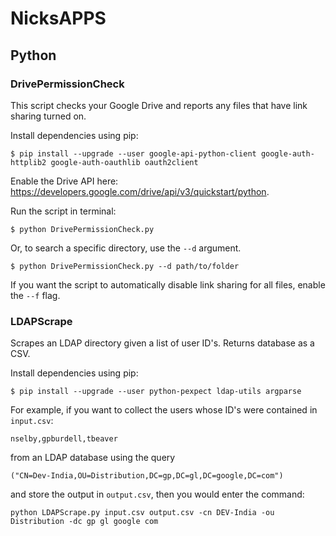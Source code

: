 # NicksAPPS

## Python
### DrivePermissionCheck
This script checks your Google Drive and reports any files that have link sharing turned on.

Install dependencies using pip:
```
$ pip install --upgrade --user google-api-python-client google-auth-httplib2 google-auth-oauthlib oauth2client
```

Enable the Drive API here: https://developers.google.com/drive/api/v3/quickstart/python.

Run the script in terminal:
```
$ python DrivePermissionCheck.py
```

Or, to search a specific directory, use the `--d` argument.
```
$ python DrivePermissionCheck.py --d path/to/folder
```
If you want the script to automatically disable link sharing for all files, enable the `--f` flag.

### LDAPScrape
Scrapes an LDAP directory given a list of user ID's. Returns database as a CSV.

Install dependencies using pip:
```
$ pip install --upgrade --user python-pexpect ldap-utils argparse
```

For example, if you want to collect the users whose ID's were contained in `input.csv`:
```
nselby,gpburdell,tbeaver
```
from an LDAP database using the query
```
("CN=Dev-India,OU=Distribution,DC=gp,DC=gl,DC=google,DC=com")
```
and store the output in `output.csv`, then you would enter the command:
```
python LDAPScrape.py input.csv output.csv -cn DEV-India -ou Distribution -dc gp gl google com
```
